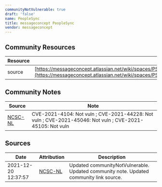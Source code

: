 ```yaml
---
communityNotVulnerable: true
draft: 'false'
name: PeopleSync
title: messageconcept PeopleSync
vendor: messageconcept
---
```



## Community Resources
| Resource | Link |
| --- | --- |
| source | [https://messageconcept.atlassian.net/wiki/spaces/PSKB/pages/2139095041/Is+PeopleSync+affected+by+Log4Shell](https://messageconcept.atlassian.net/wiki/spaces/PSKB/pages/2139095041/Is+PeopleSync+affected+by+Log4Shell) |

## Community Notes
| Source | Note |
| --- | --- |
| [NCSC-NL](https://github.com/NCSC-NL/log4shell/blob/main/software/README.md) | CVE-2021-4104: Not vuln ; CVE-2021-44228: Not vuln ; CVE-2021-45046: Not vuln ; CVE-2021-45105: Not vuln </ul> |

## Sources
| Date | Attribution | Description |
| --- | --- | --- |
| 2021-12-20 12:37:57 | [NCSC-NL](https://github.com/NCSC-NL/log4shell/blob/main/software/README.md) | Updated communityNotVulnerable. Updated community note. Updated community link source.  |
